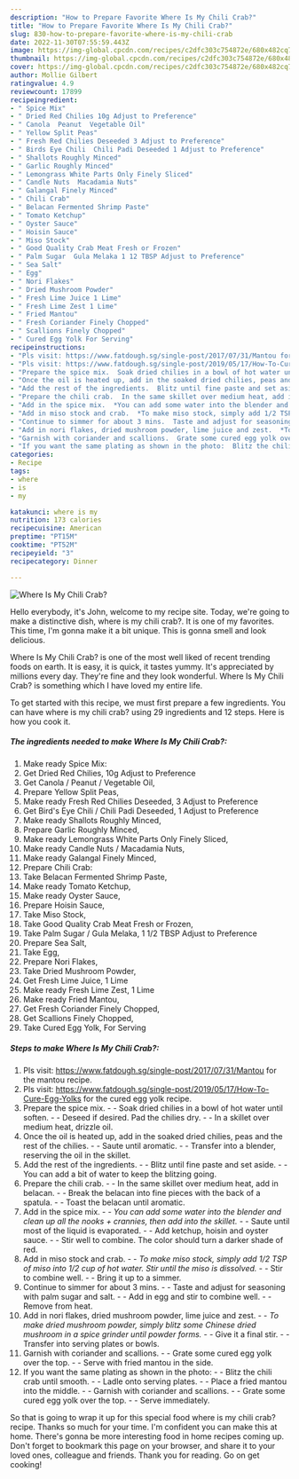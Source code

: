 ```yaml
---
description: "How to Prepare Favorite Where Is My Chili Crab?"
title: "How to Prepare Favorite Where Is My Chili Crab?"
slug: 830-how-to-prepare-favorite-where-is-my-chili-crab
date: 2022-11-30T07:55:59.443Z
image: https://img-global.cpcdn.com/recipes/c2dfc303c754872e/680x482cq70/where-is-my-chili-crab-recipe-main-photo.jpg
thumbnail: https://img-global.cpcdn.com/recipes/c2dfc303c754872e/680x482cq70/where-is-my-chili-crab-recipe-main-photo.jpg
cover: https://img-global.cpcdn.com/recipes/c2dfc303c754872e/680x482cq70/where-is-my-chili-crab-recipe-main-photo.jpg
author: Mollie Gilbert
ratingvalue: 4.9
reviewcount: 17899
recipeingredient:
- " Spice Mix"
- " Dried Red Chilies 10g Adjust to Preference"
- " Canola  Peanut  Vegetable Oil"
- " Yellow Split Peas"
- " Fresh Red Chilies Deseeded 3 Adjust to Preference"
- " Birds Eye Chili  Chili Padi Deseeded 1 Adjust to Preference"
- " Shallots Roughly Minced"
- " Garlic Roughly Minced"
- " Lemongrass White Parts Only Finely Sliced"
- " Candle Nuts  Macadamia Nuts"
- " Galangal Finely Minced"
- " Chili Crab"
- " Belacan Fermented Shrimp Paste"
- " Tomato Ketchup"
- " Oyster Sauce"
- " Hoisin Sauce"
- " Miso Stock"
- " Good Quality Crab Meat Fresh or Frozen"
- " Palm Sugar  Gula Melaka 1 12 TBSP Adjust to Preference"
- " Sea Salt"
- " Egg"
- " Nori Flakes"
- " Dried Mushroom Powder"
- " Fresh Lime Juice 1 Lime"
- " Fresh Lime Zest 1 Lime"
- " Fried Mantou"
- " Fresh Coriander Finely Chopped"
- " Scallions Finely Chopped"
- " Cured Egg Yolk For Serving"
recipeinstructions:
- "Pls visit: https://www.fatdough.sg/single-post/2017/07/31/Mantou for the mantou recipe."
- "Pls visit: https://www.fatdough.sg/single-post/2019/05/17/How-To-Cure-Egg-Yolks for the cured egg yolk recipe."
- "Prepare the spice mix.  Soak dried chilies in a bowl of hot water until soften.  Deseed if desired. Pad the chilies dry.  In a skillet over medium heat, drizzle oil."
- "Once the oil is heated up, add in the soaked dried chilies, peas and the rest of the chilies.  Saute until aromatic.  Transfer into a blender, reserving the oil in the skillet."
- "Add the rest of the ingredients.  Blitz until fine paste and set aside.  You can add a bit of water to keep the blitzing going."
- "Prepare the chili crab.  In the same skillet over medium heat, add in belacan.  Break the belacan into fine pieces with the back of a spatula.  Toast the belacan until aromatic."
- "Add in the spice mix.  *You can add some water into the blender and clean up all the nooks + crannies, then add into the skillet.*  Saute until most of the liquid is evaporated.  Add ketchup, hoisin and oyster sauce.  Stir well to combine. The color should turn a darker shade of red."
- "Add in miso stock and crab.  *To make miso stock, simply add 1/2 TSP of miso into 1/2 cup of hot water. Stir until the miso is dissolved.*  Stir to combine well.  Bring it up to a simmer."
- "Continue to simmer for about 3 mins.  Taste and adjust for seasoning with palm sugar and salt.  Add in egg and stir to combine well.  Remove from heat."
- "Add in nori flakes, dried mushroom powder, lime juice and zest.  *To make dried mushroom powder, simply blitz some Chinese dried mushroom in a spice grinder until powder forms.*  Give it a final stir.  Transfer into serving plates or bowls."
- "Garnish with coriander and scallions.  Grate some cured egg yolk over the top.  Serve with fried mantou in the side."
- "If you want the same plating as shown in the photo:  Blitz the chili crab until smooth.  Ladle onto serving plates.  Place a fried mantou into the middle.  Garnish with coriander and scallions.  Grate some cured egg yolk over the top.  Serve immediately."
categories:
- Recipe
tags:
- where
- is
- my

katakunci: where is my 
nutrition: 173 calories
recipecuisine: American
preptime: "PT15M"
cooktime: "PT52M"
recipeyield: "3"
recipecategory: Dinner

---
```



![Where Is My Chili Crab?](https://img-global.cpcdn.com/recipes/c2dfc303c754872e/680x482cq70/where-is-my-chili-crab-recipe-main-photo.jpg)

Hello everybody, it's John, welcome to my recipe site. Today, we're going to make a distinctive dish, where is my chili crab?. It is one of my favorites. This time, I'm gonna make it a bit unique. This is gonna smell and look delicious.



Where Is My Chili Crab? is one of the most well liked of recent trending foods on earth. It is easy, it is quick, it tastes yummy. It's appreciated by millions every day. They're fine and they look wonderful. Where Is My Chili Crab? is something which I have loved my entire life.


To get started with this recipe, we must first prepare a few ingredients. You can have where is my chili crab? using 29 ingredients and 12 steps. Here is how you cook it.

<!--inarticleads1-->

##### The ingredients needed to make Where Is My Chili Crab?:

1. Make ready  Spice Mix:
1. Get  Dried Red Chilies, 10g Adjust to Preference
1. Get  Canola / Peanut / Vegetable Oil,
1. Prepare  Yellow Split Peas,
1. Make ready  Fresh Red Chilies Deseeded, 3 Adjust to Preference
1. Get  Bird&#39;s Eye Chili / Chili Padi Deseeded, 1 Adjust to Preference
1. Make ready  Shallots Roughly Minced,
1. Prepare  Garlic Roughly Minced,
1. Make ready  Lemongrass White Parts Only Finely Sliced,
1. Make ready  Candle Nuts / Macadamia Nuts,
1. Make ready  Galangal Finely Minced,
1. Prepare  Chili Crab:
1. Take  Belacan Fermented Shrimp Paste,
1. Make ready  Tomato Ketchup,
1. Make ready  Oyster Sauce,
1. Prepare  Hoisin Sauce,
1. Take  Miso Stock,
1. Take  Good Quality Crab Meat Fresh or Frozen,
1. Take  Palm Sugar / Gula Melaka, 1 1/2 TBSP Adjust to Preference
1. Prepare  Sea Salt,
1. Take  Egg,
1. Prepare  Nori Flakes,
1. Take  Dried Mushroom Powder,
1. Get  Fresh Lime Juice, 1 Lime
1. Make ready  Fresh Lime Zest, 1 Lime
1. Make ready  Fried Mantou,
1. Get  Fresh Coriander Finely Chopped,
1. Get  Scallions Finely Chopped,
1. Take  Cured Egg Yolk, For Serving




<!--inarticleads2-->

##### Steps to make Where Is My Chili Crab?:

1. Pls visit: https://www.fatdough.sg/single-post/2017/07/31/Mantou for the mantou recipe.
1. Pls visit: https://www.fatdough.sg/single-post/2019/05/17/How-To-Cure-Egg-Yolks for the cured egg yolk recipe.
1. Prepare the spice mix. -  - Soak dried chilies in a bowl of hot water until soften. -  - Deseed if desired. Pad the chilies dry. -  - In a skillet over medium heat, drizzle oil.
1. Once the oil is heated up, add in the soaked dried chilies, peas and the rest of the chilies. -  - Saute until aromatic. -  - Transfer into a blender, reserving the oil in the skillet.
1. Add the rest of the ingredients. -  - Blitz until fine paste and set aside. -  - You can add a bit of water to keep the blitzing going.
1. Prepare the chili crab. -  - In the same skillet over medium heat, add in belacan. -  - Break the belacan into fine pieces with the back of a spatula. -  - Toast the belacan until aromatic.
1. Add in the spice mix. -  - *You can add some water into the blender and clean up all the nooks + crannies, then add into the skillet.* -  - Saute until most of the liquid is evaporated. -  - Add ketchup, hoisin and oyster sauce. -  - Stir well to combine. The color should turn a darker shade of red.
1. Add in miso stock and crab. -  - *To make miso stock, simply add 1/2 TSP of miso into 1/2 cup of hot water. Stir until the miso is dissolved.* -  - Stir to combine well. -  - Bring it up to a simmer.
1. Continue to simmer for about 3 mins. -  - Taste and adjust for seasoning with palm sugar and salt. -  - Add in egg and stir to combine well. -  - Remove from heat.
1. Add in nori flakes, dried mushroom powder, lime juice and zest. -  - *To make dried mushroom powder, simply blitz some Chinese dried mushroom in a spice grinder until powder forms.* -  - Give it a final stir. -  - Transfer into serving plates or bowls.
1. Garnish with coriander and scallions. -  - Grate some cured egg yolk over the top. -  - Serve with fried mantou in the side.
1. If you want the same plating as shown in the photo: -  - Blitz the chili crab until smooth. -  - Ladle onto serving plates. -  - Place a fried mantou into the middle. -  - Garnish with coriander and scallions. -  - Grate some cured egg yolk over the top. -  - Serve immediately.




So that is going to wrap it up for this special food where is my chili crab? recipe. Thanks so much for your time. I'm confident you can make this at home. There's gonna be more interesting food in home recipes coming up. Don't forget to bookmark this page on your browser, and share it to your loved ones, colleague and friends. Thank you for reading. Go on get cooking!
